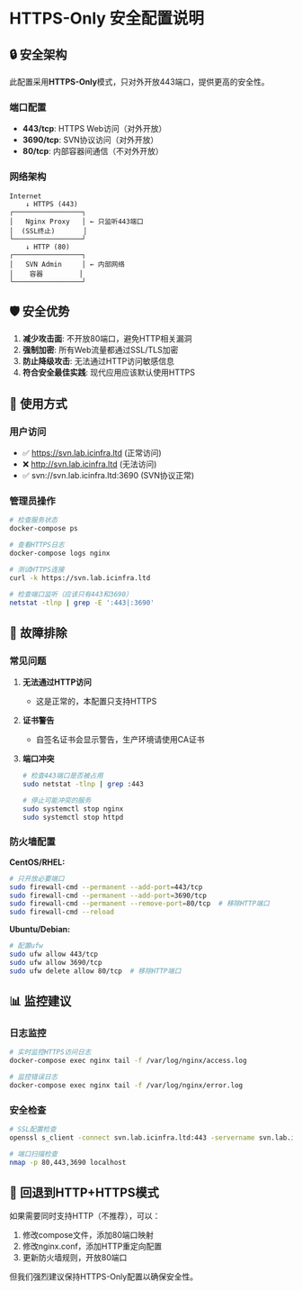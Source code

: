 # HTTPS-Only 安全配置说明

## 🔒 安全架构

此配置采用**HTTPS-Only**模式，只对外开放443端口，提供更高的安全性。

### 端口配置

- **443/tcp**: HTTPS Web访问（对外开放）
- **3690/tcp**: SVN协议访问（对外开放）
- **80/tcp**: 内部容器间通信（不对外开放）

### 网络架构

```
Internet
    ↓ HTTPS (443)
┌─────────────────┐
│   Nginx Proxy   │ ← 只监听443端口
│  (SSL终止)       │
└─────────────────┘
    ↓ HTTP (80)
┌─────────────────┐
│   SVN Admin     │ ← 内部网络
│    容器         │
└─────────────────┘
```

## 🛡️ 安全优势

1. **减少攻击面**: 不开放80端口，避免HTTP相关漏洞
2. **强制加密**: 所有Web流量都通过SSL/TLS加密
3. **防止降级攻击**: 无法通过HTTP访问敏感信息
4. **符合安全最佳实践**: 现代应用应该默认使用HTTPS

## 🚀 使用方式

### 用户访问
- ✅ https://svn.lab.icinfra.ltd (正常访问)
- ❌ http://svn.lab.icinfra.ltd (无法访问)
- ✅ svn://svn.lab.icinfra.ltd:3690 (SVN协议正常)

### 管理员操作
```bash
# 检查服务状态
docker-compose ps

# 查看HTTPS日志
docker-compose logs nginx

# 测试HTTPS连接
curl -k https://svn.lab.icinfra.ltd

# 检查端口监听（应该只有443和3690）
netstat -tlnp | grep -E ':443|:3690'
```

## 🔧 故障排除

### 常见问题

1. **无法通过HTTP访问**
   - 这是正常的，本配置只支持HTTPS

2. **证书警告**
   - 自签名证书会显示警告，生产环境请使用CA证书

3. **端口冲突**
   ```bash
   # 检查443端口是否被占用
   sudo netstat -tlnp | grep :443
   
   # 停止可能冲突的服务
   sudo systemctl stop nginx
   sudo systemctl stop httpd
   ```

### 防火墙配置

**CentOS/RHEL:**
```bash
# 只开放必要端口
sudo firewall-cmd --permanent --add-port=443/tcp
sudo firewall-cmd --permanent --add-port=3690/tcp
sudo firewall-cmd --permanent --remove-port=80/tcp  # 移除HTTP端口
sudo firewall-cmd --reload
```

**Ubuntu/Debian:**
```bash
# 配置ufw
sudo ufw allow 443/tcp
sudo ufw allow 3690/tcp
sudo ufw delete allow 80/tcp  # 移除HTTP端口
```

## 📊 监控建议

### 日志监控
```bash
# 实时监控HTTPS访问日志
docker-compose exec nginx tail -f /var/log/nginx/access.log

# 监控错误日志
docker-compose exec nginx tail -f /var/log/nginx/error.log
```

### 安全检查
```bash
# SSL配置检查
openssl s_client -connect svn.lab.icinfra.ltd:443 -servername svn.lab.icinfra.ltd

# 端口扫描检查
nmap -p 80,443,3690 localhost
```

## 🔄 回退到HTTP+HTTPS模式

如果需要同时支持HTTP（不推荐），可以：

1. 修改compose文件，添加80端口映射
2. 修改nginx.conf，添加HTTP重定向配置
3. 更新防火墙规则，开放80端口

但我们强烈建议保持HTTPS-Only配置以确保安全性。
